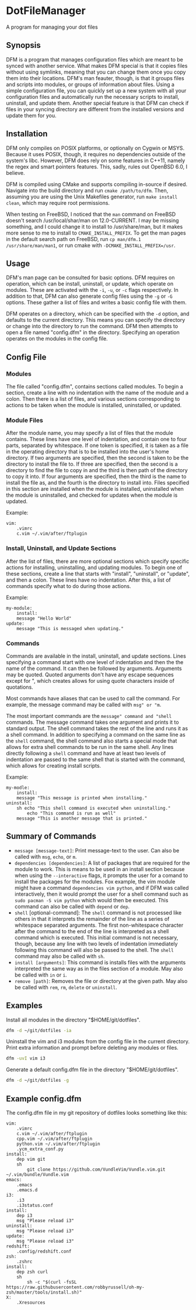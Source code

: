 # DotFileManager
A program for managing your dot files

## Synopsis
DFM is a program that manages configuration files which are meant to be synced
with another service. What makes DFM special is that it copies files without
using symlinks, meaning that you can change them once you copy them into their
locations. DFM's man feauter, though, is that it groups files and scripts into
modules, or groups of information about files. Using a simple configuration
file, you can quickly set up a new system with all your configuration files and
automatically run the necessary scripts to install, uninstall, and update them.
Another special feature is that DFM can check if files in your syncing directory
are different from the installed versions and update them for you.
## Installation
DFM only compiles on POSIX platforms, or optionally on Cygwin or MSYS. Because
it uses POSIX, though, it requires no dependencies outside of the system's libc.
However, DFM does rely on some features in C++11, namely the regex and smart
pointers features. This, sadly, rules out OpenBSD 6.0, I believe.

DFM is compiled using CMake and supports compiling in-source if desired.
Navigate into the build directory and run `cmake /path/to/dfm`. Then, assuming
you are using the Unix Makefiles generator, run `make install clean`, which may
require root permissions.

When testing on FreeBSD, I noticed that the `man` command on FreeBSD doesn't
search /usr/local/shar/man on 12.0-CURRENT. I may be missing something, and I
could change it to install to /usr/share/man, but it makes more sense to me to
install to `CMAKE_INSTALL_PREFIX`. To get the man pages in the default search
path on FreeBSD, run `cp man/dfm.1 /usr/share/man/man1`, or run cmake with
`-DCMAKE_INSTALL_PREFIX=/usr`.
## Usage
DFM's man page can be consulted for basic options. DFM requires on operation,
which can be install, uninstall, or update, which operate on modules. These are
activated with the `-i`, `-u`, or `-c` flags respectively. In addition to that,
DFM can also generate config files using the `-g` or `-G` options. These gather
a list of files and writes a basic config file with them.

DFM operates on a directory, which can be specified with the `-d` option, and
defaults to the current directory. This means you can specify the directory or
change into the directory to run the command. DFM then attempts to open a file
named "config.dfm" in the directory. Specifying an operation operates on the
modules in the config file.
## Config File
### Modules
The file called "config.dfm", contains sections called modules. To begin a
section, create a line with no indentation with the name of the module and a
colon. Then there is a list of files, and various sections corresponding to
actions to be taken when the module is installed, uninstalled, or updated.
### Module Files
After the module name, you may specify a list of files that the module contains.
These lines have one level of indentation, and contain one to four parts,
separated by whitespace. If one token is specified, it is taken as a file in the
operating directory that is to be installed into the user's home directory. If
two arguments are specified, then the second is taken to be the directory to
install the file to. If three are specified, then the second is a directory to
find the file to copy in and the third is then path of the directory to copy it
into. If four arguments are specified, then the third is the name to install the
file as, and the fourth is the directory to install into. Files specified in
this section are installed when the module is installed, uninstalled when the
module is uninstalled, and checked for updates when the module is updated.

Example:

	vim:
		.vimrc
		c.vim ~/.vim/after/ftplugin
### Install, Uninstall, and Update Sections
After the list of files, there are more optional sections which specify specific
actions for installing, uninstalling, and updating modules. To begin one of
these sections, create a line that starts with "install", "uninstall", or
"update", and then a colon. These lines have no indentation. After this, a list
of commands specify what to do during those actions.

Example:

	my-module:
		install:
		message "Hello World"
	update:
		message "This is messaged when updating."
### Commands
Commands are available in the install, uninstall, and update sections. Lines
specifying a command start with one level of indentation and then the the name
of the command. It can then be followed by arguments. Arguments may be quoted.
Quoted arguments don't have any escape sequences except for \", which creates
allows for using quote characters inside of quotations.

Most commands have aliases that can be used to call the command. For example,
the message command may be called with `msg" or "m`.

The most important commands are the `message" command and "shell` commands. The
message command takes one argument and prints it to standard output. The shell
command takes the rest of the line and runs it as a shell command. In addition
to specifying a command on the same line as the `shell` command, the shell
command also starts a special mode that allows for extra shell commands to be
run in the same shell. Any lines directly following a `shell` command and have
at least two levels of indentation are passed to the same shell that is started
with the command, which allows for creating install scripts.

Example:

	my-modle:
		install:
		message "This message is printed when installing."
	uninstall:
		sh echo "This shell command is executed when uninstalling."
			echo "This command is run as well"
		message "This is another message that is printed."
## Summary of Commands
* `message [message-text]`: Print message-text to the user. Can also be called
  with `msg`, `echo`, or `m`.
* `dependencies [dependencies]`: A list of packages that are required for the
  module to work. This is means to be used in an install section because when
using the `--interactive` flags, it prompts the user for a comand to install the
packages for the modules. Fox example, the vim module might have a command
`dependencies vim python`, and if DFM was called interactively, then it would
prompt the user for a shell command such as `sudo pacman -S vim python` which
would then be executed. This command can also be called with `depend` or `dep`.
* `shell` [optional-command]: The `shell` command is not processed like others
  in that it interprets the remainder of the line as a series of whitespace
separated arguments. The first non-whitespace character after the command to the
end of the line is interpreted as a shell command which is executed. This
initial command is not necessary, though, because any line with two levels of
indentation immediately following this command will also be passed to the shell.
The `shell` command may also be called with `sh`.
* `install [arguments]`: This command is installs files with the arguments
  interpreted the same way as in the files section of a module. May also be
called with `in` or `i`.
* `remove [path]`: Removes the file or directory at the given path. May also be
  called with `rem`, `rm`, `delete` or `uninstall`.

## Examples
Install all modules in the directory "$HOME/git/dotfiles".

```bash
dfm -d ~/git/dotfiles -ia
```

Uninstall the vim and i3 modules from the config file in the current directory.
Print extra information and prompt before deleting any modules or files.

```bash
dfm -uvI vim i3
```

Generate a default config.dfm file in the directory "$HOME/git/dotfiles".

```bash
dfm -d ~/git/dotfiles -g
```
## Example config.dfm
The config.dfm file in my git repository of dotfiles looks something like this:

	vim:
		.vimrc
		c.vim ~/.vim/after/ftplugin
		cpp.vim ~/.vim/after/ftplugin
		python.vim ~/.vim/after/ftplugin
		.ycm_extra_conf.py
	install:
		dep vim git
		sh
			git clone https://github.com/VundleVim/Vundle.vim.git ~/.vim/bundle/Vundle.vim
	emacs:
		.emacs
		.emacs.d
	i3:
		.i3
		.i3status.conf
	install:
		dep i3
		msg "Please reload i3"
	uninstall:
		msg "Please reload i3"
	update:
		msg "Please reload i3"
	redshift:
		.config/redshift.conf
	zsh:
		.zshrc
	install:
		dep zsh curl
		sh
			sh -c "$(curl -fsSL https://raw.githubusercontent.com/robbyrussell/oh-my-zsh/master/tools/install.sh)"
	X:
		.Xresources
